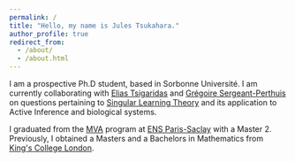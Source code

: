 ```yaml
---
permalink: /
title: "Hello, my name is Jules Tsukahara."
author_profile: true
redirect_from: 
  - /about/
  - /about.html
---
```


I am a prospective Ph.D student, based in Sorbonne Université. I am currently collaborating with [Elias Tsigaridas](https://who.paris.inria.fr/Elias.Tsigaridas/index.html) and [Grégoire Sergeant-Perthuis](https://gregoiresergeant-perthuis.com/) on questions pertaining to [Singular Learning Theory](https://sites.google.com/view/sumiowatanabe/home) and its application to Active Inference and biological systems. 

I graduated from the [MVA](https://www.master-mva.com/) program at [ENS Paris-Saclay](https://ens-paris-saclay.fr/) with a Master 2. Previously, I obtained a Masters and a Bachelors in Mathematics from [King's College London](https://www.kcl.ac.uk/).
